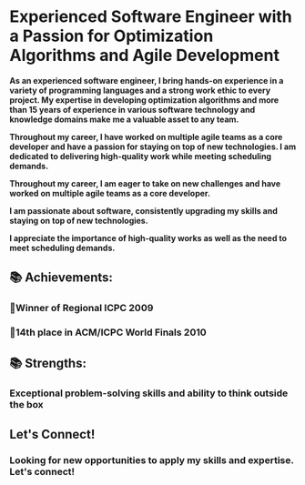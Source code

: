 # Experienced Software Engineer with a Passion for Optimization Algorithms and Agile Development


**As an experienced software engineer, I bring hands-on experience in a variety of programming languages and a strong work ethic to every project. My expertise in developing optimization algorithms and more than 15 years of experience in various software technology and knowledge domains make me a valuable asset to any team.**

**Throughout my career, I have worked on multiple agile teams as a core developer and have a passion for staying on top of new technologies. I am dedicated to delivering high-quality work while meeting scheduling demands.**

**Throughout my career, I am eager to take on new challenges and have worked on multiple agile teams as a core developer.**

**I am passionate about software, consistently upgrading my skills and staying on top of new technologies.**

**I appreciate the importance of high-quality works as well as the need to meet scheduling demands.**

## 📚 Achievements:
### 🥇Winner of Regional ICPC 2009
### 🥇14th place in ACM/ICPC World Finals 2010

## 📚 Strengths:
### Exceptional problem-solving skills and ability to think outside the box

## Let's Connect!
### Looking for new opportunities to apply my skills and expertise. Let's connect!
